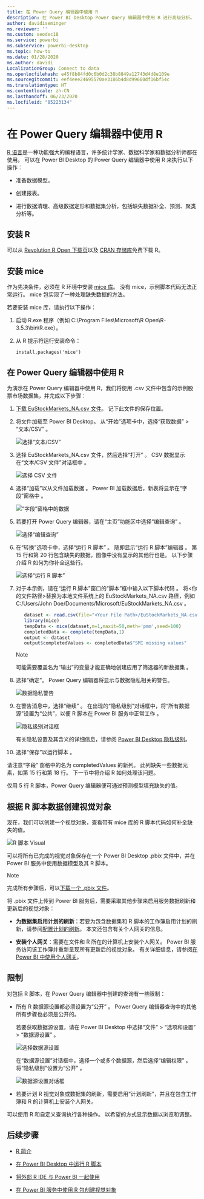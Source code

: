 ```yaml
---
title: 在 Power Query 编辑器中使用 R
description: 在 Power BI Desktop Power Query 编辑器中使用 R 进行高级分析。
author: davidiseminger
ms.reviewer: ''
ms.custom: seodec18
ms.service: powerbi
ms.subservice: powerbi-desktop
ms.topic: how-to
ms.date: 01/28/2020
ms.author: davidi
LocalizationGroup: Connect to data
ms.openlocfilehash: e45f8b84fd0c6b0d2c38b8849a12743d4d8e109e
ms.sourcegitcommit: eef4eee24695570ae3186b4d8d99660df16bf54c
ms.translationtype: HT
ms.contentlocale: zh-CN
ms.lasthandoff: 06/23/2020
ms.locfileid: "85223134"
---
```

# <a name="use-r-in-power-query-editor"></a>在 Power Query 编辑器中使用 R

[R 语言](https://mran.microsoft.com/documents/what-is-r)是一种功能强大的编程语言，许多统计学家、数据科学家和数据分析师都在使用。 可以在 Power BI Desktop 的 Power Query 编辑器中使用 R 来执行以下操作：

* 准备数据模型。

* 创建报表。

* 进行数据清理、高级数据定形和数据集分析，包括缺失数据补全、预测、聚类分析等。  

## <a name="install-r"></a>安装 R

可以从 [Revolution R Open 下载页](https://mran.revolutionanalytics.com/download/)以及 [CRAN 存储库](https://cran.r-project.org/bin/windows/base/)免费下载 R。

## <a name="install-mice"></a>安装 mice

作为先决条件，必须在 R 环境中安装 [mice 库](https://www.rdocumentation.org/packages/mice/versions/3.5.0/topics/mice)。 没有 mice，示例脚本代码无法正常运行。 mice 包实现了一种处理缺失数据的方法。

若要安装 mice 库，请执行以下操作：

1. 启动 R.exe 程序（例如 C:\Program Files\Microsoft\R Open\R-3.5.3\bin\R.exe）。  

2. 从 R 提示符运行安装命令：

   ``` 
   install.packages('mice') 
   ```

## <a name="use-r-in-power-query-editor"></a>在 Power Query 编辑器中使用 R

为演示在 Power Query 编辑器中使用 R，我们将使用 .csv 文件中包含的示例股票市场数据集，并完成以下步骤：

1. [下载 EuStockMarkets_NA.csv 文件](https://download.microsoft.com/download/F/8/A/F8AA9DC9-8545-4AAE-9305-27AD1D01DC03/EuStockMarkets_NA.csv)。 记下此文件的保存位置。

1. 将文件加载至 Power BI Desktop。 从“开始”选项卡中，选择“获取数据” > “文本/CSV”    。

   ![选择“文本/CSV”](media/desktop-r-in-query-editor/r-in-query-editor_1.png)

1. 选择 EuStockMarkets_NA.csv 文件，然后选择“打开”  。 CSV 数据显示在“文本/CSV 文件”对话框中  。

   ![选择 CSV 文件](media/desktop-r-in-query-editor/r-in-query-editor_2.png)

1. 选择“加载”以从文件加载数据  。 Power BI 加载数据后，新表将显示在“字段”窗格中  。

   ![“字段”窗格中的数据](media/desktop-r-in-query-editor/r-in-query-editor_3.png)

1. 若要打开 Power Query 编辑器，请在“主页”功能区中选择“编辑查询”   。

   ![选择“编辑查询”](media/desktop-r-in-query-editor/r-in-query-editor_4.png)

1. 在“转换”选项卡中，选择“运行 R 脚本”   。 随即显示“运行 R 脚本”编辑器  。 第 15 行和第 20 行包含缺失的数据，图像中没有显示的其他行也是。 以下步骤介绍 R 如何为你补全这些行。

   ![选择“运行 R 脚本”](media/desktop-r-in-query-editor/r-in-query-editor_5d.png)

1. 对于本示例，请在“运行 R 脚本”窗口的“脚本”框中输入以下脚本代码   。 将&lt;你的文件路径&gt;替换为本地文件系统上的 EuStockMarkets_NA.csv 路径，例如 C:/Users/John Doe/Documents/Microsoft/EuStockMarkets_NA.csv  。

    ```r
       dataset <- read.csv(file="<Your File Path>/EuStockMarkets_NA.csv", header=TRUE, sep=",")
       library(mice)
       tempData <- mice(dataset,m=1,maxit=50,meth='pmm',seed=100)
       completedData <- complete(tempData,1)
       output <- dataset
       output$completedValues <- completedData$"SMI missing values"
    ```

    > [!NOTE]
    > 可能需要覆盖名为“输出”的变量才能正确地创建应用了筛选器的新数据集  。

7. 选择“确定”。  Power Query 编辑器将显示与数据隐私相关的警告。

   ![数据隐私警告](media/desktop-r-in-query-editor/r-in-query-editor_6.png)
8. 在警告消息中，选择“继续”  。 在出现的“隐私级别”对话框中，将“所有数据源”设置为“公共”，以便 R 脚本在 Power BI 服务中正常工作   。 

   ![隐私级别对话框](media/desktop-r-in-query-editor/r-in-query-editor_7.png)

   有关隐私设置及其含义的详细信息，请参阅 [Power BI Desktop 隐私级别](../admin/desktop-privacy-levels.md)。

 9. 选择“保存”以运行脚本  。 

   请注意“字段”  窗格中的名为 completedValues  的新列。 此列缺失一些数据元素，如第 15 行和第 18 行。 下一节中将介绍 R 如何处理该问题。

   仅用 5 行 R 脚本，Power Query 编辑器便可通过预测模型填充缺失的值。

## <a name="create-visuals-from-r-script-data"></a>根据 R 脚本数据创建视觉对象

现在，我们可以创建一个视觉对象，查看带有 mice 库的 R 脚本代码如何补全缺失的值。

![R 脚本 Visual](media/desktop-r-in-query-editor/r-in-query-editor_8a.png)

可以将所有已完成的视觉对象保存在一个 Power BI Desktop .pbix 文件中，并在 Power BI 服务中使用数据模型及其 R 脚本。

> [!NOTE]
> 完成所有步骤后，可以[下载一个 .pbix 文件](https://download.microsoft.com/download/F/8/A/F8AA9DC9-8545-4AAE-9305-27AD1D01DC03/Complete%20Values%20with%20R%20in%20PQ.pbix)。

将 .pbix 文件上传到 Power BI 服务后，需要采取其他步骤来启用服务数据刷新和更新后的视觉对象：  

* **为数据集启用计划的刷新**：若要为包含数据集和 R 脚本的工作簿启用计划的刷新，请参阅[配置计划的刷新](refresh-scheduled-refresh.md)。 本文还包含有关个人网关的信息。

* **安装个人网关**：需要在文件和 R 所在的计算机上安装个人网关。 Power BI 服务访问该工作簿并重新呈现所有更新后的视觉对象。 有关详细信息，请参阅[在 Power BI 中使用个人网关](service-gateway-personal-mode.md)。

## <a name="limitations"></a>限制

对包括 R 脚本，在 Power Query 编辑器中创建的查询有一些限制：

* 所有 R 数据源设置都必须设置为“公开”  。 Power Query 编辑器查询中的其他所有步骤也必须是公开的。 

   若要获取数据源设置，请在 Power BI Desktop 中选择“文件” > “选项和设置” > “数据源设置”    。

   ![选择数据源设置](media/desktop-r-in-query-editor/r-in-query-editor_9.png)

   在“数据源设置”对话框中，选择一个或多个数据源，然后选择“编辑权限”   。 将“隐私级别”设置为“公开”   。

   ![数据源设置对话框](media/desktop-r-in-query-editor/r-in-query-editor_10.png)  
  
* 若要计划 R 视觉对象或数据集的刷新，需要启用“计划刷新”，并且在包含工作簿和 R 的计算机上安装个人网关。 

可以使用 R 和自定义查询执行各种操作。 以希望的方式显示数据以浏览和调整。

## <a name="next-steps"></a>后续步骤

* [R 简介](https://mran.microsoft.com/documents/what-is-r) 

* [在 Power BI Desktop 中运行 R 脚本](desktop-r-scripts.md) 

* [将外部 R IDE 与 Power BI 一起使用](desktop-r-ide.md) 

* [在 Power BI 服务中使用 R 包创建视觉对象](service-r-packages-support.md)
